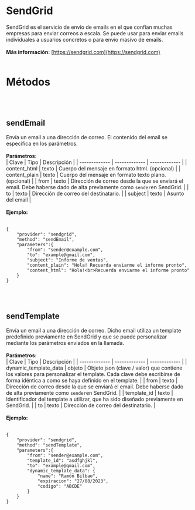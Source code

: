 # SendGrid
SendGrid es el servicio de envío de emails en el que confían muchas empresas para enviar correos a escala. Se puede usar para enviar emails individuales a usuarios concretos o para envío masivo de emails.
<br>
<br>
**Más información:**
[https://sendgrid.com](https://sendgrid.com)
<br>
<br>
  
# Métodos
<br>
<br>
  
## sendEmail
Envía un email a una dirección de correo. El contenido del email se especifica en los parámetros.
<br>
<br>
**Parámetros:**  
| Clave  | Tipo | Descripción |
| ------------- | ------------- | ------------- |
| content_html | texto | Cuerpo del mensaje en formato html. (opcional) |
| content_plain | texto | Cuerpo del mensaje en formato texto plano. (opcional) |
| from | texto | Dirección de correo desde la que se enviará el email. Debe haberse dado de alta previamente como `sender`en SendGrid. |
| to | texto | Dirección de correo del destinatario. |
| subject | texto | Asunto del email |
<br>
<br>
**Ejemplo:**  
<br>

    {
        "provider": "sendgrid",
        "method": "sendEmail",
        "parameters":{
            "from": "sender@example.com",
            "to": "example@gmail.com",
            "subject": "Informe de ventas",
            "content_plain": "Hola! Recuerda enviarme el informe pronto",
            "content_html": "Hola!<br>Recuerda enviarme el informe pronto"
        }
    }

<br>
<br>
  


## sendTemplate
Envía un email a una dirección de correo. Dicho email utiliza un template predefinido previamente en SendGrid y que se puede personalizar mediante los parámetros enviados en la llamada.
<br>
<br>
**Parámetros:**  
| Clave  | Tipo | Descripción |
| ------------- | ------------- | ------------- |
| dynamic_template_data | objeto | Objeto json (clave / valor) que contiene los valores para personalizar el template. Cada clave debe escribirse de forma idéntica a como se haya definido en el template. |
| from | texto | Dirección de correo desde la que se enviará el email. Debe haberse dado de alta previamente como `sender`en SendGrid. |
| template_id | texto | Identificador del template a utilizar, que ha sido diseñado previamente en SendGrid. |
| to | texto | Dirección de correo del destinatario. |
<br>
<br>
**Ejemplo:**  
<br>

    {
        "provider": "sendgrid",
        "method": "sendTemplate",
        "parameters":{
            "from": "sender@example.com",
            "template_id": "asdfghjkl",
            "to": "example@gmail.com",
            "dynamic_template_data": {
                "name": "Ramón Bilbao",
                "expiracion": "27/08/2023",
                "codigo": "ABCDE"
            }
        }
    }

<br>
<br>
  
